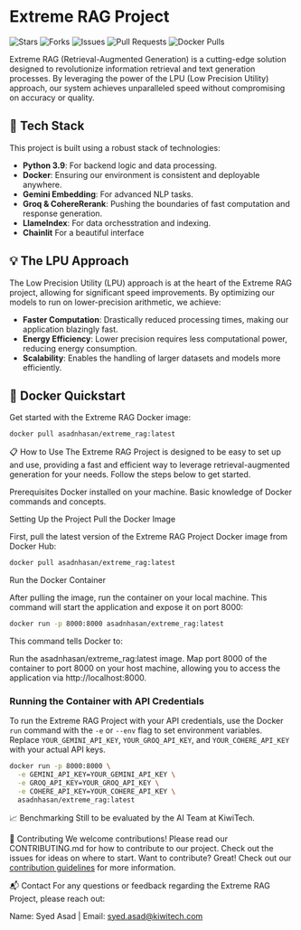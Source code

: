 # Extreme RAG Project

![Stars](https://img.shields.io/github/stars/syedzaidi-kiwi/Extreme-RAG?style=social)
![Forks](https://img.shields.io/github/forks/syedzaidi-kiwi/Extreme-RAG?style=social)
![Issues](https://img.shields.io/github/issues/syedzaidi-kiwi/Extreme-RAG)
![Pull Requests](https://img.shields.io/github/issues-pr/syedzaidi-kiwi/Extreme-RAG)
![Docker Pulls](https://img.shields.io/docker/pulls/asadnhasan/extreme_rag)

Extreme RAG (Retrieval-Augmented Generation) is a cutting-edge solution designed to revolutionize information retrieval and text generation processes. By leveraging the power of the LPU (Low Precision Utility) approach, our system achieves unparalleled speed without compromising on accuracy or quality.

## 🚀 Tech Stack

This project is built using a robust stack of technologies:

- **Python 3.9**: For backend logic and data processing.
- **Docker**: Ensuring our environment is consistent and deployable anywhere.
- **Gemini Embedding**: For advanced NLP tasks.
- **Groq & CohereRerank**: Pushing the boundaries of fast computation and response generation.
- **LlameIndex**: For data orchesstration and indexing.
- **Chainlit** For a beautiful interface

## 💡 The LPU Approach

The Low Precision Utility (LPU) approach is at the heart of the Extreme RAG project, allowing for significant speed improvements. By optimizing our models to run on lower-precision arithmetic, we achieve:

- **Faster Computation**: Drastically reduced processing times, making our application blazingly fast.
- **Energy Efficiency**: Lower precision requires less computational power, reducing energy consumption.
- **Scalability**: Enables the handling of larger datasets and models more efficiently.

## 🐳 Docker Quickstart

Get started with the Extreme RAG Docker image:

```bash
docker pull asadnhasan/extreme_rag:latest
```
📋 How to Use
The Extreme RAG Project is designed to be easy to set up and use, providing a fast and efficient way to leverage retrieval-augmented generation for your needs. Follow the steps below to get started.

Prerequisites
Docker installed on your machine. 
Basic knowledge of Docker commands and concepts.

Setting Up the Project
Pull the Docker Image

First, pull the latest version of the Extreme RAG Project Docker image from Docker Hub:
```bash
docker pull asadnhasan/extreme_rag:latest
```

Run the Docker Container

After pulling the image, run the container on your local machine. This command will start the application and expose it on port 8000:

```bash
docker run -p 8000:8000 asadnhasan/extreme_rag:latest
```

This command tells Docker to:

Run the asadnhasan/extreme_rag:latest image.
Map port 8000 of the container to port 8000 on your host machine, allowing you to access the application via http://localhost:8000.

### Running the Container with API Credentials

To run the Extreme RAG Project with your API credentials, use the Docker `run` command with the `-e` or `--env` flag to set environment variables. Replace `YOUR_GEMINI_API_KEY`, `YOUR_GROQ_API_KEY`, and `YOUR_COHERE_API_KEY` with your actual API keys.

```bash
docker run -p 8000:8000 \
  -e GEMINI_API_KEY=YOUR_GEMINI_API_KEY \
  -e GROQ_API_KEY=YOUR_GROQ_API_KEY \
  -e COHERE_API_KEY=YOUR_COHERE_API_KEY \
  asadnhasan/extreme_rag:latest

```

📈 Benchmarking
Still to be evaluated by the AI Team at KiwiTech. 

🤝 Contributing
We welcome contributions! Please read our CONTRIBUTING.md for how to contribute to our project. Check out the issues for ideas on where to start.
Want to contribute? Great! Check out our [contribution guidelines](CONTRIBUTING.md) for more information.

📬 Contact
For any questions or feedback regarding the Extreme RAG Project, please reach out:

Name: Syed Asad |
Email: syed.asad@kiwitech.com
